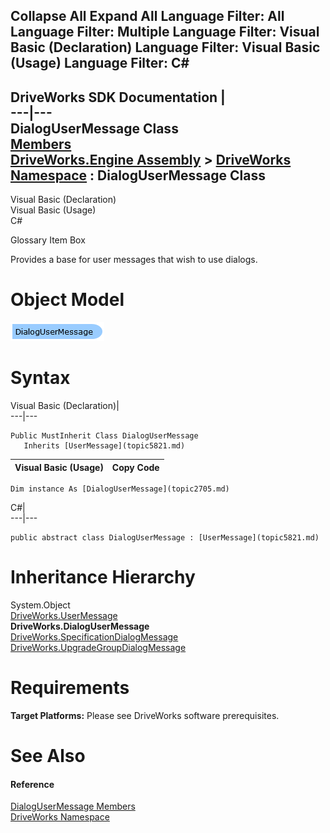 Collapse All Expand All Language Filter: All  Language Filter: Multiple  Language Filter: Visual Basic (Declaration) Language Filter: Visual Basic (Usage) Language Filter: C#  
---  
DriveWorks SDK Documentation  |   
---|---  
DialogUserMessage Class   
[Members](topic2706.md)   
[DriveWorks.Engine Assembly](topic2156.md) > [DriveWorks Namespace](topic2159.md) : DialogUserMessage Class  
---  
  
Visual Basic (Declaration)    
Visual Basic (Usage)    
C# 

Glossary Item Box

Provides a base for user messages that wish to use dialogs. 

# Object Model

![](dotnetdiagramimages/image108.png)

# Syntax

Visual Basic (Declaration)|   
---|---  
      
    
    Public MustInherit Class DialogUserMessage 
       Inherits [UserMessage](topic5821.md)  
  
Visual Basic (Usage)| Copy Code  
---|---  
      
    
    Dim instance As [DialogUserMessage](topic2705.md)  
  
C#|   
---|---  
      
    
    public abstract class DialogUserMessage : [UserMessage](topic5821.md)   
  
# Inheritance Hierarchy

System.Object  
[DriveWorks.UserMessage](topic5821.md)  
**DriveWorks.DialogUserMessage**  
[DriveWorks.SpecificationDialogMessage](topic5334.md)  
[DriveWorks.UpgradeGroupDialogMessage](topic5785.md)  


# Requirements

**Target Platforms:** Please see DriveWorks software prerequisites.

# See Also

#### Reference

[DialogUserMessage Members](topic2706.md)   
[DriveWorks Namespace](topic2159.md)


